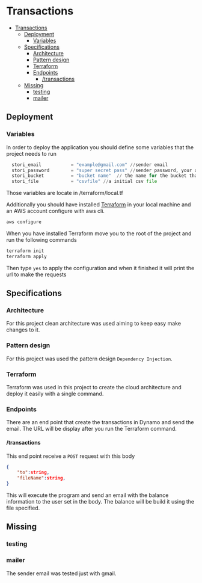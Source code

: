 # Transactions

- [Transactions](#transactions)
  - [Deployment](#deployment)
    - [Variables](#variables)
  - [Specifications](#specifications)
    - [Architecture](#architecture)
    - [Pattern design](#pattern-design)
    - [Terraform](#terraform)
    - [Endpoints](#endpoints)
      - [/transactions](#transactions-1)
  - [Missing](#missing)
    - [testing](#testing)
    - [mailer](#mailer)


## Deployment

### Variables

In order to deploy the application you should define some variables that the project needs to run

```tf
  stori_email           = "example@gmail.com" //sender email
  stori_password        = "super secret pass" //sender password, your accont should be configured to allow that this works, usually it depends on a security configuration 
  stori_bucket          = "bucket name"  // the name for the bucket that will be created
  stori_file            = "csvfile" //a initial csv file
```

Those variables are locate in /terraform/local.tf

Additionally you should have installed [Terraform](https://developer.hashicorp.com/terraform/tutorials/aws-get-started/install-cli) in your local machine and an AWS account configure with aws cli.

```sh
aws configure
```

When you have installed Terraform move you to the root of the project and run the following commands

``` sh
terraform init
terraform apply
```

Then type `yes` to apply the configuration and when it finished it will print the url to make the requests

## Specifications

### Architecture

For this project clean architecture was used aiming to keep easy make changes to it.

### Pattern design

For this project was used the pattern design `Dependency Injection`.

### Terraform

Terraform was used in this project to create the cloud architecture and deploy it easily with a single command.

### Endpoints

There are an end point that create the transactions in Dynamo and send the email. The URL will be display after you run the Terraform command.

#### /transactions

This end point receive a `POST` request with this body

```json
{
    "to":string,
    "fileName":string,
}
```

This will execute the program and send an email with the balance information to the user set in the body. The balance will be build it using the file specified.

## Missing

### testing

### mailer

The sender email was tested just with gmail.
